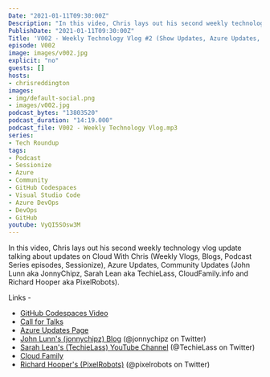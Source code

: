 ```yaml
---
Date: "2021-01-11T09:30:00Z"
Description: "In this video, Chris lays out his second weekly technology vlog update talking about updates on Cloud With Chris (Weekly Vlogs, Blogs, Podcast Series episodes, Sessionize), Azure Updates, Community Updates (John Lunn aka JonnyChipz, Sarah Lean aka TechieLass, CloudFamily.info and Richard Hooper aka PixelRobots)."
PublishDate: "2021-01-11T09:30:00Z"
Title: 'V002 - Weekly Technology Vlog #2 (Show Updates, Azure Updates, CloudFamily.info)'
episode: V002
image: images/v002.jpg
explicit: "no"
guests: []
hosts:
- chrisreddington
images:
- img/default-social.png
- images/v002.jpg
podcast_bytes: "13803520"
podcast_duration: "14:19.000"
podcast_file: V002 - Weekly Technology Vlog.mp3
series:
- Tech Roundup
tags:
- Podcast
- Sessionize
- Azure
- Community
- GitHub Codespaces
- Visual Studio Code
- Azure DevOps
- DevOps
- GitHub
youtube: VyQI5SOsw3M
---
```

In this video, Chris lays out his second weekly technology vlog update talking about updates on Cloud With Chris (Weekly Vlogs, Blogs, Podcast Series episodes, Sessionize), Azure Updates, Community Updates (John Lunn aka JonnyChipz, Sarah Lean aka TechieLass, CloudFamily.info and Richard Hooper aka PixelRobots).

Links -

* [GitHub Codespaces Video](https://www.youtube.com/watch?v=H6134ad2x4Q)
* [Call for Talks](https://sessionize.com/CloudWithChris)
* [Azure Updates Page](https://azure.microsoft.com/en-gb/updates/)
* [John Lunn's (jonnychipz) Blog](https://jonnychipz.com/) (@jonnychipz on Twitter)
* [Sarah Lean's (TechieLass) YouTube Channel](https://www.youtube.com/c/TechieLass) (@TechieLass on Twitter)
* [Cloud Family](https://cloudfamily.info/)
* [Richard Hooper's (PixelRobots)](https://pixelrobots.co.uk/) (@pixelrobots on Twitter)